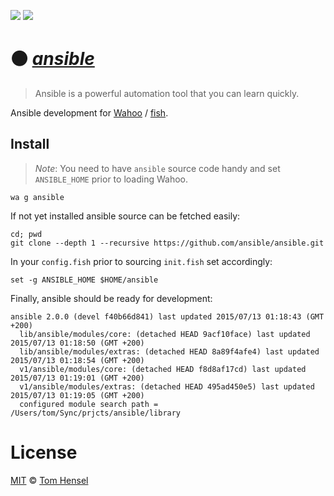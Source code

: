 [![](https://img.shields.io/badge/Wahoo-Package-00b0ff.svg?style=flat-square)][Wahoo]
![](https://img.shields.io/badge/License-MIT-707070.svg?style=flat-square)

# :black_circle: [_ansible_](https://github.com/ansible/ansible)
> Ansible is a powerful automation tool that you can learn quickly.

Ansible development for [Wahoo][Wahoo] / [fish](fishshell.com).

## Install
> _Note_: You need to have `ansible` source code handy and set `ANSIBLE_HOME` prior to loading Wahoo.

```fish
wa g ansible
```

If not yet installed ansible source can be fetched easily:

```fish
cd; pwd
git clone --depth 1 --recursive https://github.com/ansible/ansible.git
```

In your `config.fish` prior to sourcing `init.fish` set accordingly:

```fish
set -g ANSIBLE_HOME $HOME/ansible
```

Finally, ansible should be ready for development:

```text
ansible 2.0.0 (devel f40b66d841) last updated 2015/07/13 01:18:43 (GMT +200)
  lib/ansible/modules/core: (detached HEAD 9acf10face) last updated 2015/07/13 01:18:50 (GMT +200)
  lib/ansible/modules/extras: (detached HEAD 8a89f4afe4) last updated 2015/07/13 01:18:54 (GMT +200)
  v1/ansible/modules/core: (detached HEAD f8d8af17cd) last updated 2015/07/13 01:19:01 (GMT +200)
  v1/ansible/modules/extras: (detached HEAD 495ad450e5) last updated 2015/07/13 01:19:05 (GMT +200)
  configured module search path = /Users/tom/Sync/prjcts/ansible/library
```

# License

[MIT](http://opensource.org/licenses/MIT) © [Tom Hensel][Author]

[Author]: https://github.com/gretel
[Wahoo]: https://github.com/bucaran/wahoo
